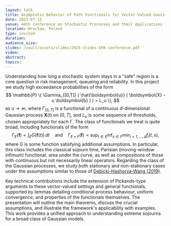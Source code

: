 ```yaml
---
layout: talk
title: Asymptotic Behavior of Path Functionals for Vector-Valued Gaussian Processes at High Levels
date: 2025-07-15
venue: 44th Conference on Stochastic Processes and their Applications 14-18 July 2025
location: Wrocław, Poland
type: invited
duration: 
audience_size: 
slides: /vault/assets/slides/2025-slides-SPA-conference.pdf
video: 
abstract: 
topics:
---
```

Understanding how long a stochastic system stays in a "safe" region is a core
question in risk management, queueing and reliability. In this project we study
high exceedance probabilities of the form
$$
  \mathbb{P} \{ \Gamma_{[0,T]} ( \hat{\boldsymbol{u}} ( \boldsymbol{X} - u \boldsymbol{b} ) ) > L_u \},
$$
as $u \to \infty$, where $\Gamma_{[0,T]}$ is a functional of a continuous
$d$-dimensional Gaussian process $\mathbf X(t)$ on $[0,T]$, and $L_u$ is some
sequence of thresholds, chosen appropriately for each $\Gamma$. The class of
functionals we treat is quite broad, including functionals of the form
$$
\Gamma_E ( \boldsymbol{f} ) = \int_{E} G ( \boldsymbol{f} ( t ) ) \, d t
\quad \text{and} \quad
\Gamma_{E \times F} ( \boldsymbol{f} ) = \sup_{t \in E} \inf_{s \in F} 
\min_{i = 1, \dots, d} f_i ( t, s ),
$$
where $G$ is some function satisfying additional assumptions. In particular,
this class includes the classical sojourn time, Parisian (moving-window infimum)
functional, area under the curve, as well as compositions of those with
continuous but not necessarily linear operators. Regarding the class of the
Gaussian processes, we study both stationary and non-stationary cases under the
assumptions similar to those of [Dębicki-Hashorva-Wang (2019)](https://doi.org/10.1016/j.spa.2020.04.008).

Key technical contributions include the extension of Pickands-type arguments to
these vector-valued settings and general functionals, supported by lemmas
detailing conditional process behaviour, uniform convergence, and properties of
the functionals themselves. The presentation will outline the main theorems,
discuss the crucial assumptions, and illustrate the framework's applicability
with examples. This work provides a unified approach to understanding extreme
sojourns for a broad class of Gaussian models.